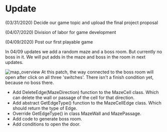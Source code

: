 # Update
(03/31/2020) Decide our game topic and upload the final project proposal

(04/07/2020) Division of labor for game development

(04/09/2020) Post our first playable game

In 04/09 updates we add a random maze and a boss room.  But currently no boss in it. We will put adds in the maze and boss in the room in next updates. 

![map_overview](/pic/update1.png) At this patch, the way connected to the boss room will open after click on all three 'switches'. There isn't a finish condition yet, because no boss there. 

* Add DeleteEdge(MazeDirection) function to the MazeCell class. Which can delete the wall or passage of the cell for that direction.
* Add abstract GetEdgeType() function to the MazeCellEdge class. Which should return the type of Edge.
* Override GetEdgeType() in class MazeWall and MazePassage.
* Add code to generate boss room. 
* Add conditions to open the door. 

